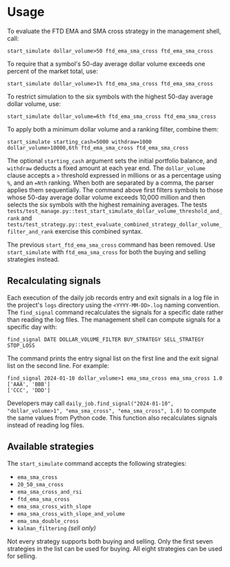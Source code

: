 # Usage

To evaluate the FTD EMA and SMA cross strategy in the management shell, call:

```
start_simulate dollar_volume>50 ftd_ema_sma_cross ftd_ema_sma_cross
```

To require that a symbol's 50-day average dollar volume exceeds one percent of
the market total, use:

```
start_simulate dollar_volume>1% ftd_ema_sma_cross ftd_ema_sma_cross
```

To restrict simulation to the six symbols with the highest 50-day average dollar
volume, use:

```
start_simulate dollar_volume=6th ftd_ema_sma_cross ftd_ema_sma_cross
```

To apply both a minimum dollar volume and a ranking filter, combine them:

```
start_simulate starting_cash=5000 withdraw=1000 dollar_volume>10000,6th ftd_ema_sma_cross ftd_ema_sma_cross
```

The optional `starting_cash` argument sets the initial portfolio balance, and
`withdraw` deducts a fixed amount at each year end. The `dollar_volume` clause
accepts a `>` threshold expressed in millions or as a percentage using `%`, and
an `=Nth` ranking. When both are separated by a comma, the parser applies them
sequentially. The command above first filters symbols to those whose 50-day
average dollar volume exceeds 10,000 million and then selects the six symbols
with the highest remaining averages. The tests
`tests/test_manage.py::test_start_simulate_dollar_volume_threshold_and_rank` and
`tests/test_strategy.py::test_evaluate_combined_strategy_dollar_volume_filter_and_rank`
exercise this combined syntax.

The previous `start_ftd_ema_sma_cross` command has been removed.
Use `start_simulate` with `ftd_ema_sma_cross` for both the buying and
selling strategies instead.

## Recalculating signals

Each execution of the daily job records entry and exit signals in a log file in
the project's `logs` directory using the `<YYYY-MM-DD>.log` naming convention.
The `find_signal` command recalculates the signals for a specific date rather
than reading the log files. The management shell can compute signals for a
specific day with:

```
find_signal DATE DOLLAR_VOLUME_FILTER BUY_STRATEGY SELL_STRATEGY STOP_LOSS
```

The command prints the entry signal list on the first line and the exit signal
list on the second line. For example:

```
find_signal 2024-01-10 dollar_volume>1 ema_sma_cross ema_sma_cross 1.0
['AAA', 'BBB']
['CCC', 'DDD']
```

Developers may call `daily_job.find_signal("2024-01-10", "dollar_volume>1", "ema_sma_cross", "ema_sma_cross", 1.0)` to compute
the same values from Python code. This function also recalculates signals
instead of reading log files.

## Available strategies

The `start_simulate` command accepts the following strategies:

* `ema_sma_cross`
* `20_50_sma_cross`
* `ema_sma_cross_and_rsi`
* `ftd_ema_sma_cross`
* `ema_sma_cross_with_slope`
* `ema_sma_cross_with_slope_and_volume`
* `ema_sma_double_cross`
* `kalman_filtering` *(sell only)*

Not every strategy supports both buying and selling. Only the first seven
strategies in the list can be used for buying. All eight strategies can be
used for selling.
